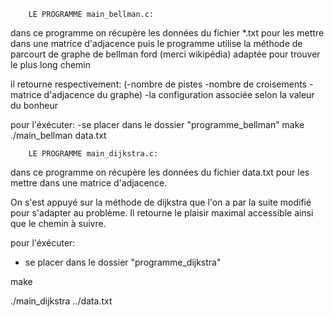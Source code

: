         LE PROGRAMME main_bellman.c:

dans ce programme on récupère les données du fichier *.txt pour les mettre dans une matrice d'adjacence
puis le programme utilise la méthode de parcourt de graphe de bellman ford (merci wikipédia) adaptée pour trouver le plus long chemin

il retourne respectivement:
(-nombre de pistes
-nombre de croisements
-matrice d'adjacence du graphe)
-la configuration associée selon la valeur du bonheur

pour l'éxécuter:
-se placer dans le dossier "programme_bellman"
make
./main_bellman data.txt




        LE PROGRAMME main_dijkstra.c:

dans ce programme on récupère les données du fichier data.txt pour les mettre dans une matrice d'adjacence.

On s'est appuyé sur la méthode de dijkstra que l'on a par la suite modifié pour s'adapter au problème.
Il retourne le plaisir maximal accessible ainsi que le chemin à suivre.

pour l'éxécuter:
- se placer dans le dossier "programme_dijkstra"

make

./main_dijkstra ../data.txt